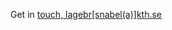 <!---
deklarera att teckenkodning är utf-8
-->
<meta http-equiv='Content-Type' content='text/html; charset=utf-8'/>

Get in <a href="mailto:lagebr@kth.se">touch, lagebr[snabel(a)]kth.se</a>
